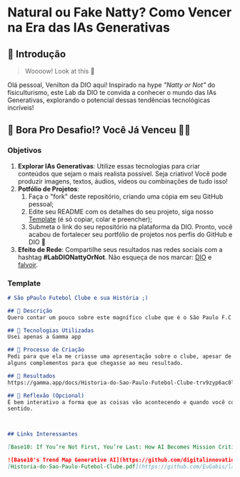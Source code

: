 # Natural ou Fake Natty? Como Vencer na Era das IAs Generativas

## 🚀 Introdução

> Woooow! Look at this 👀

Olá pessoal, Venilton da DIO aqui! Inspirado na hype _"Natty or Not"_ do fisiculturismo, este Lab da DIO te convida a conhecer o mundo das IAs Generativas, explorando o potencial dessas tendências tecnológicas incríveis!

## 🎯 Bora Pro Desafio!? Você Já Venceu 💪🤓

### Objetivos

1. **Explorar IAs Generativas**: Utilize essas tecnologias para criar conteúdos que sejam o mais realista possível. Seja criativo! Você pode produzir imagens, textos, áudios, vídeos ou combinações de tudo isso!
1. **Potfólio de Projetos**:
    1. Faça o "fork" deste repositório, criando uma cópia em seu GitHub pessoal;
    2. Edite seu README com os detalhes do seu projeto, siga nosso [Template](#template) (é só copiar, colar e preencher);
    3. Submeta o link do seu repositório na plataforma da DIO. Pronto, você acabou de fortalecer seu portfólio de projetos nos perfis do GitHub e DIO 🚀
1. **Efeito de Rede**: Compartilhe seus resultados nas redes sociais com a hashtag **#LabDIONattyOrNot**. Não esqueça de nos marcar: [DIO](https://www.linkedin.com/school/dio-makethechange) e [falvojr](https://www.linkedin.com/in/falvojr).

### Template

```markdown
# São pPaulo Futebol Clube e sua História ;)

## 📒 Descrição
Quero contar um pouco sobre este magnífico clube que é o São Paulo F.C

## 🤖 Tecnologias Utilizadas
Usei apenas a Gamma app

## 🧐 Processo de Criação
Pedi para que ela me criasse uma apresentação sobre o clube, apesar de vim com alguns erros eu fiz algumas modificações e
alguns complementos para que chegasse ao meu resultado.

## 🚀 Resultados
https://gamma.app/docs/Historia-do-Sao-Paulo-Futebol-Clube-trv9zyp6ac0lbrh

## 💭 Reflexão (Opcional)
É bem interativo a forma que as coisas vão acontecendo e quando você começa a entender tudo faz mais
sentido.



## Links Interessantes

[Base10: If You’re Not First, You’re Last: How AI Becomes Mission Critical](https://base10.vc/post/generative-ai-mission-critical/)

![Base10's Trend Map Generative AI](https://github.com/digitalinnovationone/lab-natty-or-not/assets/730492/f4df26e8-f8f7-4419-8252-c69d73ea930c)
[Historia-do-Sao-Paulo-Futebol-Clube.pdf](https://github.com/EuGabis/lab-natty-or-not/files/15285149/Historia-do-Sao-Paulo-Futebol-Clube.pdf)
